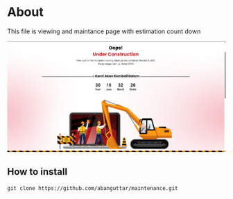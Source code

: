 # About

This file is viewing and maintance page with estimation count down

![Preview](./assets/preview.png)

## How to install

```json5
git clone https://github.com/abanguttar/maintenance.git
```
